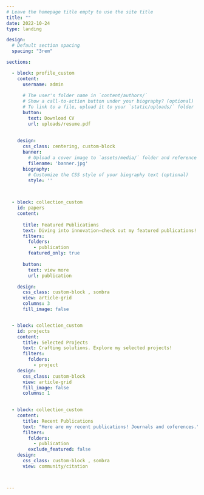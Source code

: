 ```yaml
---
# Leave the homepage title empty to use the site title
title: ""
date: 2022-10-24
type: landing

design:
  # Default section spacing
  spacing: "3rem"

sections:

  - block: profile_custom
    content:
      username: admin
    
      # The user's folder name in `content/authors/`
      # Show a call-to-action button under your biography? (optional)
      # To link to a file, upload it to your `static/uploads/` folder
      button:
        text: Download CV
        url: uploads/resume.pdf
        
  
    design:
      css_class: centering, custom-block
      banner:
        # Upload a cover image to `assets/media/` folder and reference its filename here (optional)
        filename: 'banner.jpg'
      biography:
        # Customize the CSS style of your biography text (optional)
        style: ''
      


  - block: collection_custom
    id: papers
    content:
      
      title: Featured Publications
      text: Diving into innovation—check out my featured publications!
      filters:
        folders:
          - publication
        featured_only: true
      
      button:
        text: view more
        url: publication

    design:
      css_class: custom-block , sombra
      view: article-grid
      columns: 3
      fill_image: false


  - block: collection_custom
    id: projects
    content:
      title: Selected Projects
      text: Crafting solutions. Explore my selected projects!
      filters:
        folders:
          - project
    design:
      css_class: custom-block 
      view: article-grid
      fill_image: false
      columns: 1

    
  - block: collection_custom
    content:
      title: Recent Publications
      text: "Here are my recent publications! Journals and coferences."
      filters:
        folders:
          - publication
        exclude_featured: false
    design:
      css_class: custom-block , sombra
      view: community/citation



---
```


